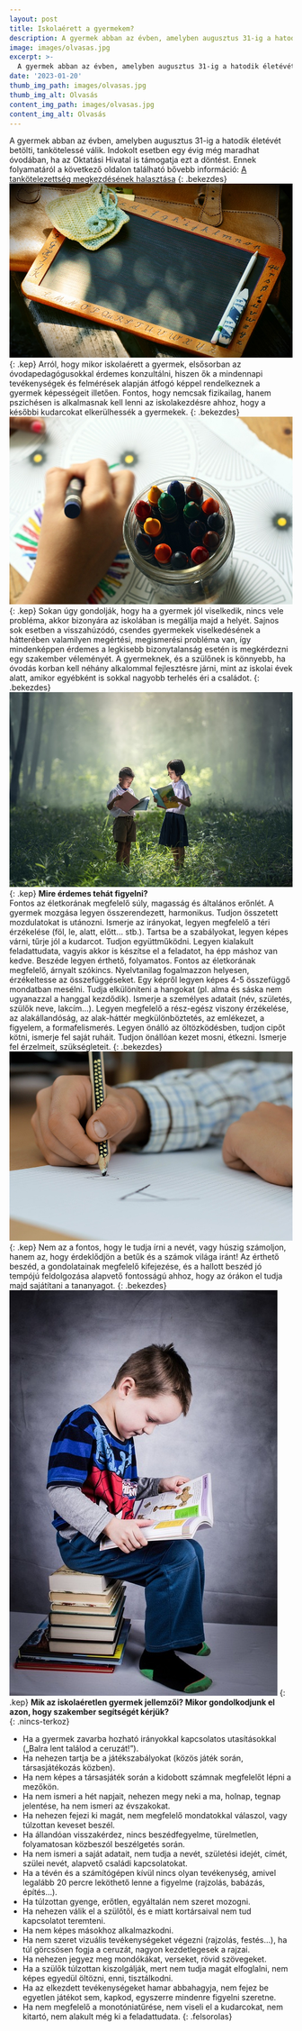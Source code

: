 ```yaml
---
layout: post
title: Iskolaérett a gyermekem?
description: A gyermek abban az évben, amelyben augusztus 31-ig a hatodik életévét betölti, tankötelessé válik. Indokolt esetben egy évig még maradhat óvodában, ha az Oktatási Hivatal is támogatja ezt a döntéstA gyermek abban az évben, amelyben augusztus 31-ig a hatodik életévét betölti, tankötelessé válik. Indokolt esetben egy évig még maradhat óvodában, ha az Oktatási Hivatal is támogatja ezt a döntést 
image: images/olvasas.jpg
excerpt: >-
  A gyermek abban az évben, amelyben augusztus 31-ig a hatodik életévét betölti, tankötelessé válik. Indokolt esetben egy évig még maradhat óvodában, ha az Oktatási Hivatal is támogatja ezt a döntést
date: '2023-01-20'
thumb_img_path: images/olvasas.jpg
thumb_img_alt: Olvasás
content_img_path: images/olvasas.jpg
content_img_alt: Olvasás
---
```

A gyermek abban az évben, amelyben augusztus 31-ig a hatodik életévét betölti, tankötelessé válik. Indokolt esetben egy évig még maradhat óvodában, ha az Oktatási Hivatal is támogatja ezt a döntést. Ennek folyamatáról a következő oldalon található bővebb információ: [A tankötelezettség megkezdésének halasztása](https://www.oktatas.hu/kozneveles/tankotelezettseg/tankotelezettseg_halasztasa)
{: .bekezdes}
![Tábla](/images/tabla.jpg)
{: .kep}
Arról, hogy mikor iskolaérett a gyermek, elsősorban az óvodapedagógusokkal érdemes konzultálni, hiszen ők a mindennapi tevékenységek és felmérések alapján átfogó képpel rendelkeznek a gyermek képességeit illetően. Fontos, hogy nemcsak fizikailag, hanem pszichésen is alkalmasnak kell lenni az iskolakezdésre ahhoz, hogy a későbbi kudarcokat elkerülhessék a gyermekek.
{: .bekezdes}
![Tábla](/images/rajz.jpg)
{: .kep}
Sokan úgy gondolják, hogy ha a gyermek jól viselkedik, nincs vele probléma, akkor bizonyára az iskolában is megállja majd a helyét. Sajnos sok esetben a visszahúzódó, csendes gyermekek viselkedésének a hátterében valamilyen megértési, megismerési probléma van, így mindenképpen érdemes a legkisebb bizonytalanság esetén is megkérdezni egy szakember véleményét. A gyermeknek, és a szülőnek is könnyebb, ha óvodás korban kell néhány alkalommal fejlesztésre járni, mint az iskolai évek alatt, amikor egyébként is sokkal nagyobb terhelés éri a családot.
{: .bekezdes}
![Tábla](/images/iskolas.jpg)
{: .kep}
**Mire érdemes tehát figyelni?**  
Fontos az életkorának megfelelő súly, magasság és általános erőnlét. A gyermek mozgása legyen összerendezett, harmonikus. Tudjon összetett mozdulatokat is utánozni. Ismerje az irányokat, legyen megfelelő a téri érzékelése (föl, le, alatt, előtt… stb.). Tartsa be a szabályokat, legyen képes várni, tűrje jól a kudarcot. Tudjon együttműködni. Legyen kialakult feladattudata, vagyis akkor is készítse el a feladatot, ha épp máshoz van kedve. Beszéde legyen érthető, folyamatos. Fontos az életkorának megfelelő, árnyalt szókincs. Nyelvtanilag fogalmazzon helyesen, érzékeltesse az összefüggéseket. Egy képről legyen képes 4-5 összefüggő mondatban mesélni. Tudja elkülöníteni a hangokat (pl. alma és sáska nem ugyanazzal a hanggal kezdődik). Ismerje a személyes adatait (név, születés, szülők neve, lakcím…). Legyen megfelelő a rész-egész viszony érzékelése, az alakállandóság, az alak-háttér megkülönböztetés, az emlékezet, a figyelem, a formafelismerés. Legyen önálló az öltözködésben, tudjon cipőt kötni, ismerje fel saját ruháit. Tudjon önállóan kezet mosni, étkezni. Ismerje fel érzelmeit, szükségleteit.
{: .bekezdes}
![Tábla](/images/iras.jpg)
{: .kep}
Nem az a fontos, hogy le tudja írni a nevét, vagy húszig számoljon, hanem az, hogy érdeklődjön a betűk és a számok világa iránt! Az érthető beszéd, a gondolatainak megfelelő kifejezése, és a hallott beszéd jó tempójú feldolgozása alapvető fontosságú ahhoz, hogy az órákon el tudja majd sajátítani a tananyagot.
{: .bekezdes}
![Tábla](/images/erdeklodes.jpg)
{: .kep}
**Mik az iskolaéretlen gyermek jellemzői? Mikor gondolkodjunk el azon, hogy szakember segítségét kérjük?**  
{: .nincs-terkoz}
- Ha a gyermek zavarba hozható irányokkal kapcsolatos utasításokkal („Balra lent találod a ceruzát!”).
- Ha nehezen tartja be a játékszabályokat (közös játék során, társasjátékozás közben).
- Ha nem képes a társasjáték során a kidobott számnak megfelelőt lépni a mezőkön.
- Ha nem ismeri a hét napjait, nehezen megy neki a ma, holnap, tegnap jelentése, ha nem ismeri az évszakokat.
- Ha nehezen fejezi ki magát, nem megfelelő mondatokkal válaszol, vagy túlzottan keveset beszél.
- Ha állandóan visszakérdez, nincs beszédfegyelme, türelmetlen, folyamatosan közbeszól beszélgetés során.
- Ha nem ismeri a saját adatait, nem tudja a nevét, születési idejét, címét, szülei nevét, alapvető családi kapcsolatokat.
- Ha a tévén és a számítógépen kívül nincs olyan tevékenység, amivel legalább 20 percre leköthető lenne a figyelme (rajzolás, babázás, építés…).
- Ha túlzottan gyenge, erőtlen, egyáltalán nem szeret mozogni.
- Ha nehezen válik el a szülőtől, és e miatt kortársaival nem tud kapcsolatot teremteni.
- Ha nem képes másokhoz alkalmazkodni.
- Ha nem szeret vizuális tevékenységeket végezni (rajzolás, festés…), ha túl görcsösen fogja a ceruzát, nagyon kezdetlegesek a rajzai.
- Ha nehezen jegyez meg mondókákat, verseket, rövid szövegeket.
- Ha a szülők túlzottan kiszolgálják, mert nem tudja magát elfoglalni, nem képes egyedül öltözni, enni, tisztálkodni.
- Ha az elkezdett tevékenységeket hamar abbahagyja, nem fejez be egyetlen játékot sem, kapkod, egyszerre mindenre figyelni szeretne.
- Ha nem megfelelő a monotóniatűrése, nem viseli el a kudarcokat, nem kitartó, nem alakult még ki a feladattudata.
{: .felsorolas}
